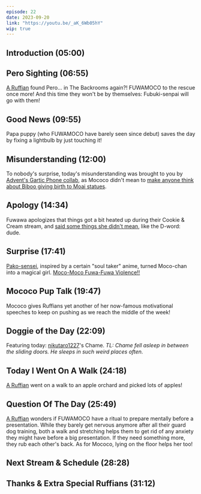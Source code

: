 ```yaml
---
episode: 22
date: 2023-09-20
link: "https://youtu.be/_aK_6Wb05hY"
wip: true
---
```


## Introduction (05:00)

## Pero Sighting (06:55)

[A Ruffian](https://twitter.com/Yumial_/status/1689299318535294977) found Pero… in The Backrooms again?! FUWAMOCO to the rescue once more! And this time they won't be by themselves: Fubuki-senpai will go with them!

## Good News (09:55)

Papa puppy (who FUWAMOCO have barely seen since debut) saves the day by fixing a lightbulb by just touching it!

## Misunderstanding (12:00)

To nobody's surprise, today's misunderstanding was brought to you by [Advent's Gartic Phone collab](https://youtu.be/srTTcF_qgFw), as Mococo didn't mean to [make anyone think about Biboo giving birth to Moai statues](https://youtu.be/srTTcF_qgFw??t=2945).

## Apology (14:34)

Fuwawa apologizes that things got a bit heated up during their Cookie & Cream stream, and [said some things she didn't mean](https://youtu.be/FDxOHaixvQw?t=15081), like the D-word: dude.

## Surprise (17:41)

[Pako-sensei](https://twitter.com/pakosun/status/1704474239670325274), inspired by a certain "soul taker" anime, turned Moco-chan into a magical girl. [Moco-Moco Fuwa-Fuwa Violence!!](https://youtu.be/_aK_6Wb05hY?t=18m37s)

## Mococo Pup Talk (19:47)

Mococo gives Ruffians yet another of her now-famous motivational speeches to keep on pushing as we reach the middle of the week!

## Doggie of the Day (22:09)

Featuring today: [nikutaro1227](https://twitter.com/nikutaro1227/status/1703984492178968760)'s Chame. *TL: Chame fell asleep in between the sliding doors. He sleeps in such weird places often.*

## Today I Went On A Walk (24:18)

[A Ruffian](https://twitter.com/InquisitiveRav/status/1703079765240877497) went on a walk to an apple orchard and picked lots of apples!

## Question Of The Day (25:49)

[A Ruffian](https://twitter.com/TsundereAdmiral/status/1704287044078629101) wonders if FUWAMOCO have a ritual to prepare mentally before a presentation. While they barely get nervous anymore after all their guard dog training, both a walk and stretching helps them to get rid of any anxiety they might have before a big presentation. If they need something more, they rub each other's back. As for Mococo, lying on the floor helps her too!

## Next Stream & Schedule (28:28)

## Thanks & Extra Special Ruffians (31:12)
